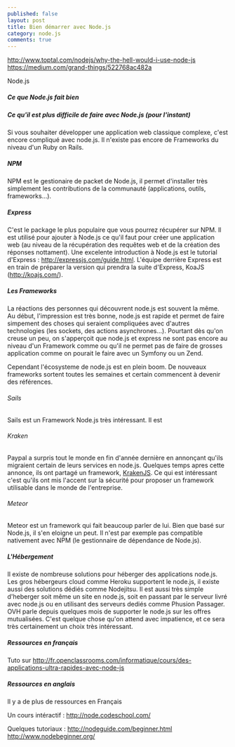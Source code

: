 ```yaml
---
published: false
layout: post
title: Bien démarrer avec Node.js
category: node.js
comments: true
---
```


http://www.toptal.com/nodejs/why-the-hell-would-i-use-node-js
https://medium.com/grand-things/522768ac482a

Node.js
##### Ce que Node.js fait bien


##### Ce qu'il est plus difficile de faire avec Node.js (pour l'instant)
Si vous souhaiter développer une application web classique complexe,
c'est encore
compliqué avec node.js. Il n'existe pas encore de Frameworks du niveau
d'un Ruby on Rails.

##### NPM
NPM est le gestionaire de packet de Node.js, il permet d'installer très
simplement les contributions de la communauté (applications, outils,
frameworks...).

##### Express
C'est le package le plus populaire que vous pourrez récupérer sur NPM.
Il est utilisé pour ajouter à Node.js ce qu'il faut pour créer une
application web (au niveau de la récupération des requêtes web et de la
création des réponses nottament). Une excelente introduction à Node.js
est le tutorial d'Express : http://expressjs.com/guide.html.
L'équipe derrière Express est en train de préparer la version qui
prendra la suite d'Express, KoaJS (http://koajs.com/).

##### Les Frameworks

La réactions des personnes qui découvrent node.js est souvent la même.
Au début, l'impression est très bonne, node.js est rapide et permet de
faire simpement des choses qui seraient compliquées avec d'autres
technologies (les sockets, des actions asynchrones...). Pourtant dès
qu'on creuse un peu, on s'apperçoit que node.js et express ne sont pas
encore au niveau d'un Framework comme ou qu'il ne permet pas de faire de
grosses application comme on pourait le faire avec un Symfony ou un
Zend.

Cependant l'écosysteme de node.js est en plein boom. De nouveaux
frameworks sortent toutes les semaines et certain commencent à devenir
des références.


###### Sails
Sails est un Framework Node.js très intéressant. Il est 

###### Kraken
Paypal a surpris tout le monde en fin d'année dernière en annonçant
qu'ils migraient certain de leurs services en node.js. Quelques temps
apres cette annonce, ils ont partagé un framework, 
<a href="https://github.com/paypal/kraken-js"
taget="_blank">KrakenJS</a>. 
Ce qui est intéressant c'est qu'ils ont mis l'accent sur la sécurité
pour proposer
un framework utilisable dans le monde de l'entreprise.


###### Meteor
Meteor est un framework qui fait beaucoup parler de lui. Bien que basé
sur Node.js, il s'en eloigne un peut. Il n'est par exemple pas
compatible nativement avec NPM (le gestionnaire de dépendance de
Node.js).

##### L'Hébergement
Il existe de nombreuse solutions pour héberger des applications node.js.
Les gros hébergeurs cloud comme Heroku supportent le node.js, il existe
aussi des solutions dédiés comme Nodejitsu. Il est aussi très simple
d'heberger soit même un site en node.js, soit en passant par le serveur
livré avec node.js ou en utilisant des serveurs dediés comme Phusion
Passager.
OVH parle depuis quelques mois de supporter le node.js sur les
offres mutualisées. C'est quelque chose qu'on attend avec impatience,
 et ce sera très certainement un choix très intéressant.


##### Ressources en français
Tuto sur
http://fr.openclassrooms.com/informatique/cours/des-applications-ultra-rapides-avec-node-js

##### Ressources en anglais
Il y a de plus de ressources en Français

Un cours intéractif : http://node.codeschool.com/

Quelques tutoriaux :
http://nodeguide.com/beginner.html
http://www.nodebeginner.org/

